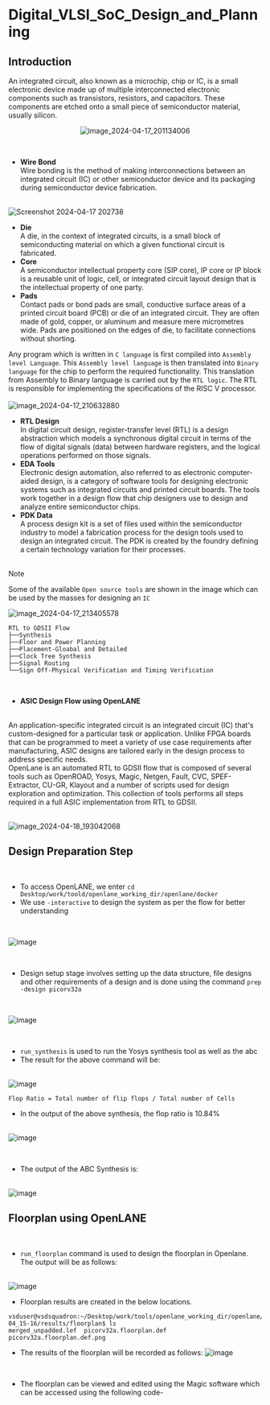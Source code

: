 # Digital_VLSI_SoC_Design_and_Planning
## Introduction
An integrated circuit, also known as a microchip, chip or IC, is a small electronic device made up of multiple interconnected electronic components such as transistors, resistors, and capacitors. These components are etched onto a small piece of semiconductor material, usually silicon.
<br> <p align="center">
  ![image_2024-04-17_201134006](https://github.com/Rohith-SVS/Digital_VLSI_SoC_Design_and_Planning/assets/167219715/d5715b1e-b7e8-4316-8e54-7e260cbd26c8)
</p>
<br>
 
- **Wire Bond**
<br>Wire bonding is the method of making interconnections between an integrated circuit (IC) or other semiconductor device and its packaging during semiconductor device fabrication. <br><br>

![Screenshot 2024-04-17 202738](https://github.com/Rohith-SVS/Digital_VLSI_SoC_Design_and_Planning/assets/167219715/386006a8-557b-465e-ba4d-c0efeaa33cae)
- **Die**
<br>A die, in the context of integrated circuits, is a small block of semiconducting material on which a given functional circuit is fabricated. <br>
- **Core**<br>
A semiconductor intellectual property core (SIP core), IP core or IP block is a reusable unit of logic, cell, or integrated circuit layout design that is the intellectual property of one party.<br>
- **Pads**<br>
Contact pads or bond pads are small, conductive surface areas of a printed circuit board (PCB) or die of an integrated circuit. They are often made of gold, copper, or aluminum and measure mere micrometres wide. Pads are positioned on the edges of die, to facilitate connections without shorting.<br>

Any program which is written in `C language` is first compiled into `Assembly level Language`. This `Assembly level language` is then translated into `Binary language` for the chip to perform the required functionality. This translation from Assembly to Binary language is carried out by the `RTL logic`. The RTL is responsible for implementing the specifications of the RISC V processor.
<br><br>
![image_2024-04-17_210632880](https://github.com/Rohith-SVS/Digital_VLSI_SoC_Design_and_Planning/assets/167219715/d57bddce-ae9d-44a5-a011-90ba1cd2c8c4)
- **RTL Design**
<br>In digital circuit design, register-transfer level (RTL) is a design abstraction which models a synchronous digital circuit in terms of the flow of digital signals (data) between hardware registers, and the logical operations performed on those signals.<br>
- **EDA Tools**
<br>Electronic design automation, also referred to as electronic computer-aided design, is a category of software tools for designing electronic systems such as integrated circuits and printed circuit boards. The tools work together in a design flow that chip designers use to design and analyze entire semiconductor chips.<br>
- **PDK Data**
<br>A process design kit is a set of files used within the semiconductor industry to model a fabrication process for the design tools used to design an integrated circuit. The PDK is created by the foundry defining a certain technology variation for their processes.<br><br>

>[!NOTE]
>Some of the available `Open source tools` are shown in the image which can be used by the masses for designing an `IC`

![image_2024-04-17_213405578](https://github.com/Rohith-SVS/Digital_VLSI_SoC_Design_and_Planning/assets/167219715/2891405a-56b8-4391-8394-50fae784048b)
<br>
```
RTL to GDSII Flow
├──Synthesis
├──Floor and Power Planning
├──Placement-Gloabal and Detailed
├──Clock Tree Synthesis
├──Signal Routing
└──Sign Off-Physical Verification and Timing Verification
```
<br>

- **ASIC Design Flow using OpenLANE**
<br>
An application-specific integrated circuit is an integrated circuit (IC) that's custom-designed for a particular task or application. Unlike FPGA boards that can be programmed to meet a variety of use case requirements after manufacturing, ASIC designs are tailored early in the design process to address specific needs.
<br>
OpenLane is an automated RTL to GDSII flow that is composed of several tools such as OpenROAD, Yosys, Magic, Netgen, Fault, CVC, SPEF-Extractor, CU-GR, Klayout and a number of scripts used for design exploration and optimization. This collection of tools performs all steps required in a full ASIC implementation from RTL to GDSII.
<br><br>

![image_2024-04-18_193042068](https://github.com/Rohith-SVS/Digital_VLSI_SoC_Design_and_Planning/assets/167219715/3c34612a-720c-4b59-98d9-7f591a605650)
<br>

## Design Preparation Step
<br>

- To access OpenLANE, we enter `cd Desktop/work/toold/openlane_working_dir/openlane/docker`
- We use `-interactive` to design the system as per the flow for better understanding
<br>

![image](https://github.com/Rohith-SVS/Digital_VLSI_SoC_Design_and_Planning/assets/167219715/fc79a6dc-4dfc-47ea-96cc-c1f819993702)

<br>

- Design setup stage involves setting up the data structure, file designs and other requirements of a design and is done using the command `prep -design picorv32a`
<br>

![image](https://github.com/Rohith-SVS/Digital_VLSI_SoC_Design_and_Planning/assets/167219715/bd7b8c84-5201-4358-aa39-15aac9a5102d)

<br>

 - `run_synthesis` is used to run the Yosys synthesis tool as well as the abc
 - The result for the above command will be:
<br><br>

![image](https://github.com/Rohith-SVS/Digital_VLSI_SoC_Design_and_Planning/assets/167219715/e851f642-d6a7-4e12-948f-d23fe75f9bff)
<br>
```
Flop Ratio = Total number of flip flops / Total number of Cells
```

- In the output of the above synthesis, the flop ratio is 10.84%<br><br>

![image](https://github.com/Rohith-SVS/Digital_VLSI_SoC_Design_and_Planning/assets/167219715/73e15429-efaf-42bd-8aa7-0f66050641da)

<br>

- The output of the ABC Synthesis is:
<br><br>

![image](https://github.com/Rohith-SVS/Digital_VLSI_SoC_Design_and_Planning/assets/167219715/015bdd61-ce9d-499a-b189-8c83bb91b883)
<br>

## Floorplan using OpenLANE

<br>

- `run_floorplan` command is used to design the floorplan in Openlane. The output will be as follows:
<br><br>


![image](https://github.com/Rohith-SVS/Digital_VLSI_SoC_Design_and_Planning/assets/167219715/b35278ad-cbd0-4c45-b541-977625e0a618)
<br>

- Floorplan results are created in the below locations.
```
vsduser@vsdsquadron:~/Desktop/work/tools/openlane_working_dir/openlane/designs/picorv32a/runs/18-04_15-16/results/floorplan$ ls
merged_unpadded.lef  picorv32a.floorplan.def  picorv32a.floorplan.def.png
```

- The results of the floorplan will be recorded as follows:
![image](https://github.com/Rohith-SVS/Digital_VLSI_SoC_Design_and_Planning/assets/167219715/eb09c3c4-787d-4b66-a1a6-c1f9abd8cd6e)

<br>

- The floorplan can be viewed and edited using the Magic software which can be accessed using the following code-
```






